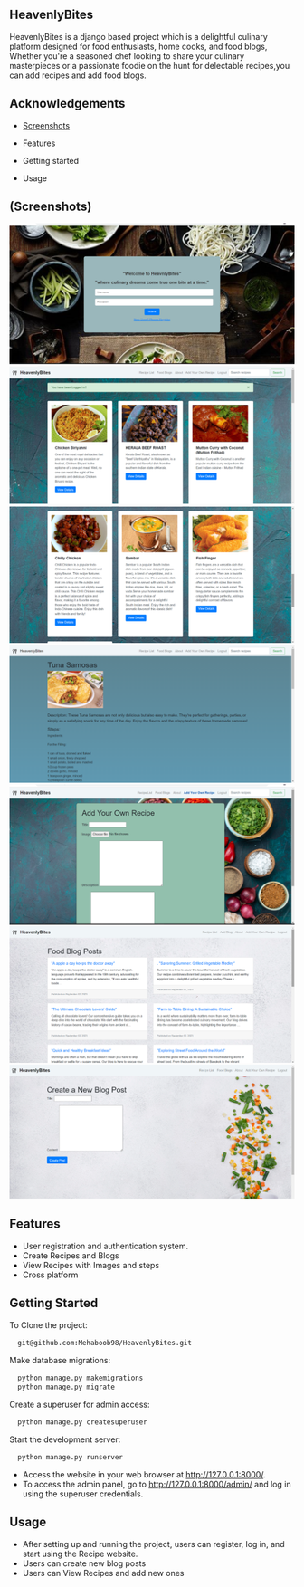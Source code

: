 
## HeavenlyBites

HeavenlyBites is a django based project which is a  delightful culinary platform designed for food enthusiasts, home cooks, and food blogs, Whether you're a seasoned chef looking to share your culinary masterpieces or a passionate foodie on the hunt for delectable recipes,you can add recipes and add food blogs.


## Acknowledgements

 - [Screenshots](#text)

 - Features
 - Getting started
- Usage


## (Screenshots)

![App Screenshot](https://github.com/Mehaboob98/HeavenlyBites/blob/main/screenshots/project%208.png?raw=true)
![App Screenshot](https://github.com/Mehaboob98/HeavenlyBites/blob/main/screenshots/project%206.png?raw=true)
![App Screenshot](https://github.com/Mehaboob98/HeavenlyBites/blob/main/screenshots/project%205.png?raw=true)
![App Screenshot](https://github.com/Mehaboob98/HeavenlyBites/blob/main/screenshots/project%204.png?raw=true)
![App Screenshot](https://github.com/Mehaboob98/HeavenlyBites/blob/main/screenshots/project%203.png?raw=true)
![App Screenshot](https://github.com/Mehaboob98/HeavenlyBites/blob/main/screenshots/project%202.png?raw=true)
![App Screenshot](https://github.com/Mehaboob98/HeavenlyBites/blob/main/screenshots/project%201.png?raw=true)





## Features

- User registration and authentication system.
- Create Recipes and Blogs
- View Recipes with Images and steps
- Cross platform



## Getting Started

To Clone the project:

```bash
  git@github.com:Mehaboob98/HeavenlyBites.git
```
Make database migrations:

```bash
  python manage.py makemigrations
  python manage.py migrate
```
Create a superuser for admin access:

```bash
  python manage.py createsuperuser
```
Start the development server:

```bash
  python manage.py runserver
```

- Access the website in your web browser at http://127.0.0.1:8000/.
- To access the admin panel, go to http://127.0.0.1:8000/admin/ and log in using the superuser credentials.

## Usage
- After setting up and running the project, users can register, log in, and start using the Recipe website.
- Users can create new blog posts
- Users can View Recipes and add new ones
